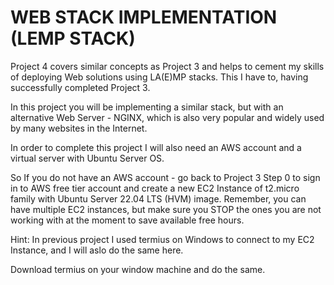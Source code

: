 # WEB STACK IMPLEMENTATION (LEMP STACK)
Project 4 covers similar concepts as Project 3 and helps to cement my skills of deploying Web solutions using LA(E)MP stacks.
This I have to, having successfully completed Project 3.

In this project you will be implementing a similar stack, but with an alternative Web Server - NGINX, which is also very popular and widely used by many websites in the Internet.

In order to complete this project I will also need an AWS account and a virtual server with Ubuntu Server OS.

So If you do not have an AWS account - go back to Project 3 Step 0 to sign in to AWS free tier account and create a new EC2 Instance of t2.micro family with Ubuntu Server 22.04 LTS (HVM) image. Remember, you can have multiple EC2 instances, but make sure you STOP the ones you are not working with at the moment to save available free hours.

Hint: In previous project I used termius on Windows to connect to my EC2 Instance, and I will aslo do the same here.

Download termius on your window machine and do the same.